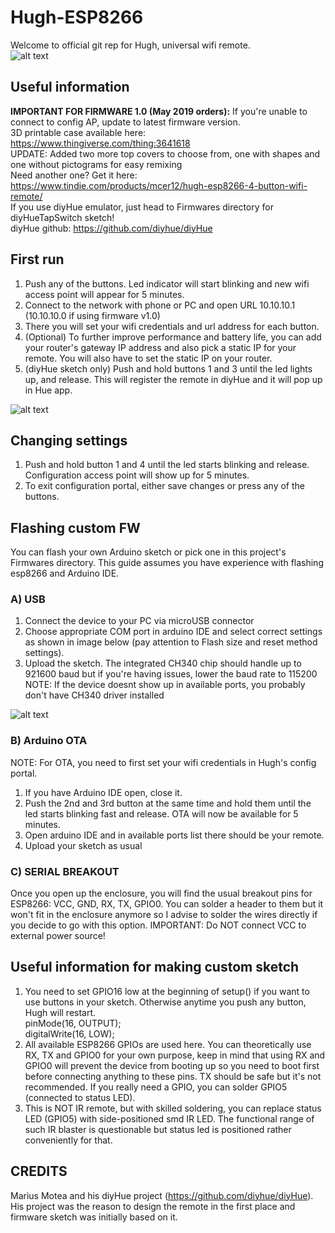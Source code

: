 # Hugh-ESP8266

Welcome to official git rep for Hugh, universal wifi remote.  
![alt text](https://raw.githubusercontent.com/mcer12/Hugh-ESP8266/develop/Images/hugh.jpg)

## Useful information
**IMPORTANT FOR FIRMWARE 1.0 (May 2019 orders):** If you're unable to connect to config AP, update to latest firmware version.  
3D printable case available here:  
https://www.thingiverse.com/thing:3641618  
UPDATE: Added two more top covers to choose from, one with shapes and one without pictograms for easy remixing  
Need another one? Get it here:  
https://www.tindie.com/products/mcer12/hugh-esp8266-4-button-wifi-remote/  
If you use diyHue emulator, just head to Firmwares directory for diyHueTapSwitch sketch!  
diyHue github: https://github.com/diyhue/diyHue  

## First run
1) Push any of the buttons. Led indicator will start blinking and new wifi access point will appear for 5 minutes. 
2) Connect to the network with phone or PC and open URL 10.10.10.1 (10.10.10.0 if using firmware v1.0)
3) There you will set your wifi credentials and url address for each button.
4) (Optional) To further improve performance and battery life, you can add your router's gateway IP address and also pick a static IP for your remote. You will also have to set the static IP on your router.  
5) (diyHue sketch only) Push and hold buttons 1 and 3 until the led lights up, and release. This will register the remote in diyHue and it will pop up in Hue app.

![alt text](https://raw.githubusercontent.com/mcer12/Hugh-ESP8266/develop/Images/ap_screen.png)

## Changing settings
1) Push and hold button 1 and 4 until the led starts blinking and release. Configuration access point will show up for 5 minutes.
2) To exit configuration portal, either save changes or press any of the buttons.

## Flashing custom FW
You can flash your own Arduino sketch or pick one in this project's Firmwares directory. This guide assumes you have experience with flashing esp8266 and Arduino IDE.

### A) USB
1) Connect the device to your PC via microUSB connector
2) Choose appropriate COM port in arduino IDE and select correct settings as shown in image below (pay attention to Flash size and reset method settings).
3) Upload the sketch. The integrated CH340 chip should handle up to 921600 baud but if you're having issues, lower the baud rate to 115200  
NOTE: If the device doesnt show up in available ports, you probably don't have CH340 driver installed

![alt text](https://raw.githubusercontent.com/mcer12/Hugh-ESP8266/develop/Images/ide_settings.png)

### B) Arduino OTA
NOTE: For OTA, you need to first set your wifi credentials in Hugh's config portal.  
1) If you have Arduino IDE open, close it.  
2) Push the 2nd and 3rd button at the same time and hold them until the led starts blinking fast and release. OTA will now be available for 5 minutes.  
3) Open arduino IDE and in available ports list there should be your remote.  
4) Upload your sketch as usual  

### C) SERIAL BREAKOUT
Once you open up the enclosure, you will find the usual breakout pins for ESP8266: VCC, GND, RX, TX, GPIO0. You can solder a header to them but it won't fit in the enclosure anymore so I advise to solder the wires directly if you decide to go with this option.
IMPORTANT: Do NOT connect VCC to external power source!

## Useful information for making custom sketch
1) You need to set GPIO16 low at the beginning of setup() if you want to use buttons in your sketch. Otherwise anytime you push any button, Hugh will restart.  
pinMode(16, OUTPUT);  
digitalWrite(16, LOW);  
2) All available ESP8266 GPIOs are used here. You can theoretically use RX, TX and GPIO0 for your own purpose, keep in mind that using RX and GPIO0 will prevent the device from booting up so you need to boot first before connecting anything to these pins. TX should be safe but it's not recommended. If you really need a GPIO, you can solder GPIO5 (connected to status LED).
3) This is NOT IR remote, but with skilled soldering, you can replace status LED (GPIO5) with side-positioned smd IR LED. The functional range of such IR blaster is questionable but status led is positioned rather conveniently for that.

## CREDITS
Marius Motea and his diyHue project (https://github.com/diyhue/diyHue). His project was the reason to design the remote in the first place and firmware sketch was initially based on it.
